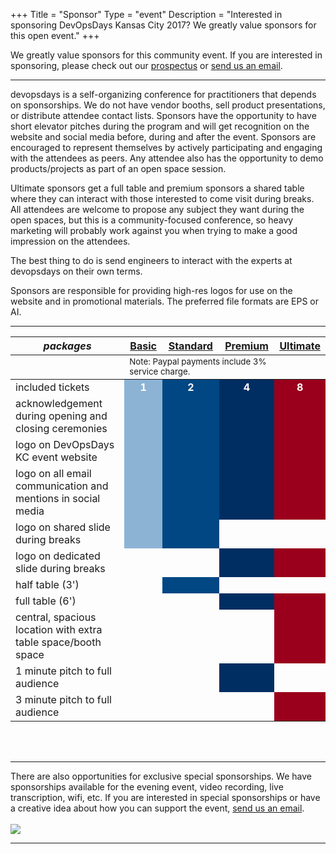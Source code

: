 +++
Title = "Sponsor"
Type = "event"
Description = "Interested in sponsoring DevOpsDays Kansas City 2017? We greatly value sponsors for this open event."
+++

<div class = "row">
<div class = "col-md-8 col-sm-12">
We greatly value sponsors for this community event. If you are interested in sponsoring, please check out our <a href="/events/2018-kansas-city/prospectus.pdf">prospectus</a> or <a href="mailto:organizers@devopsdayskc.org?subject=DevOpsDays%20Kansas%20City%202018%20Sponsorship">send us an email</a>.

<hr>

devopsdays is a self-organizing conference for practitioners that depends on sponsorships. We do not have vendor booths, sell product presentations, or distribute attendee contact lists. Sponsors have the opportunity to have short elevator pitches during the program and will get recognition on the website and social media before, during and after the event. Sponsors are encouraged to represent themselves by actively participating and engaging with the attendees as peers. Any attendee also has the opportunity to demo products/projects as part of an open space session.
<p>
Ultimate sponsors get a full table and premium sponsors a shared table where they can interact with those interested to come visit during breaks. All attendees are welcome to propose any subject they want during the open spaces, but this is a community-focused conference, so heavy marketing will probably work against you when trying to make a good impression on the attendees.
<p>
The best thing to do is send engineers to interact with the experts at devopsdays on their own terms.
<p>
Sponsors are responsible for providing high-res logos for use on the website and in promotional materials.  The preferred file formats are EPS or AI.

<hr/>
<div class = "row">
<div class = "col-sm-12">
  <table class = "table table-bordered table-responsive">
  <thead>
    <tr>
      <th><i>packages</i></th>
      <th><center><b><u><a href="mailto:organizers@devopsdayskc.org?subject=DevOpsDays%20Kansas%20City%202018%20Sponsorship">Basic</a></u></center></b></th>
      <th><center><b><u><a href="mailto:organizers@devopsdayskc.org?subject=DevOpsDays%20Kansas%20City%202018%20Sponsorship">Standard</a></u></center></b></th>
      <th><center><b><u><a href="mailto:organizers@devopsdayskc.org?subject=DevOpsDays%20Kansas%20City%202018%20Sponsorship">Premium</a></u></center></b></th>
      <th><center><b><u><a href="mailto:organizers@devopsdayskc.org?subject=DevOpsDays%20Kansas%20City%202018%20Sponsorship">Ultimate</a></u></center></b></th>
    </tr>
    </thead>
    <tr>
      <td></td><td colspan="3"><small>Note: Paypal payments include 3% service charge.</small></td>
    </tr>
    <tbody>
    <tr>
      <td>included tickets</td>
      <td bgcolor="8DB3D4"><center><strong style="color:white;">1</strong></center></td>
      <td bgcolor="004784"><center><strong style="color:white;">2</strong></center></td>
      <td bgcolor="002E62"><center><strong style="color:white;">4</strong></center></td>
      <td bgcolor="9A001B"><center><strong style="color:white;">8</strong></center></td>
    </tr>
    <tr>
      <td>acknowledgement during opening and closing ceremonies</td>
      <td bgcolor="8DB3D4">&nbsp;</td>
      <td bgcolor="004784">&nbsp;</td>
      <td bgcolor="002E62">&nbsp;</td>
      <td bgcolor="9A001B">&nbsp;</td>
    </tr>
    <tr>
      <td>logo on DevOpsDays KC event website</td>
      <td bgcolor="8DB3D4">&nbsp;</td>
      <td bgcolor="004784">&nbsp;</td>
      <td bgcolor="002E62">&nbsp;</td>
      <td bgcolor="9A001B">&nbsp;</td>
    </tr>
    <tr>
      <td>logo on all email communication and mentions in social media</td>
      <td bgcolor="8DB3D4">&nbsp;</td>
      <td bgcolor="004784">&nbsp;</td>
      <td bgcolor="002E62">&nbsp;</td>
      <td bgcolor="9A001B">&nbsp;</td>
    </tr>
    <tr>
      <td>logo on shared slide during breaks</td>
      <td bgcolor="8DB3D4">&nbsp;</td>
      <td bgcolor="004784">&nbsp;</td>
      <td>&nbsp;</td>
      <td>&nbsp;</td>
    </tr>
    <tr>
    <tr>
      <td>logo on dedicated slide during breaks</td>
      <td>&nbsp;</td>
      <td>&nbsp;</td>
      <td bgcolor="002E62">&nbsp;</td>
      <td bgcolor="9A001B">&nbsp;</td>
    </tr>
    <tr>
      <td>half table (3')</td>
      <td>&nbsp;</td>
      <td bgcolor="004784">&nbsp;</td>
      <td>&nbsp;</td>
      <td>&nbsp;</td>
    </tr>
    <tr>
      <td>full table (6')</td>
      <td>&nbsp;</td>
      <td>&nbsp;</td>
      <td bgcolor="002E62">&nbsp;</td>
      <td bgcolor="9A001B">&nbsp;</td>
    </tr>
    <tr>
      <td>central, spacious location with extra table space/booth space</td>
      <td>&nbsp;</td>
      <td>&nbsp;</td>
      <td>&nbsp;</td>
      <td bgcolor="9A001B">&nbsp;</td>
    </tr>
    <tr>
      <td>1 minute pitch to full audience </td>
      <td>&nbsp;</td>
      <td>&nbsp;</td>
      <td bgcolor="002E62">&nbsp;</td>
      <td>&nbsp;</td>
    </tr>
    <tr>
      <td>3 minute pitch to full audience </td>
      <td>&nbsp;</td>
      <td>&nbsp;</td>
      <td>&nbsp;</td>
      <td bgcolor="9A001B">&nbsp;</td>
    </tr>
    </tbody>
  </table>
  <br/>
  <br/>
  <hr/>
  There are also opportunities for exclusive special sponsorships. We have sponsorships available for the evening event, video recording, live transcription, wifi, etc. If you are interested in special sponsorships or have a creative idea about how you can support the event, <a href="mailto:organizers-kansascity-2017@devopsdays.org?subject=DevOpsDays%20Kansas%20City%202018%20Sponsorship">send us an email</a>.
  <br/>
  <br/> <!--
  <table border=1 cellspacing=1>
  <tr>
    <th><i>Sponsor FAQ</i></th>
    <th><center><b>Answers to questions frequently asked by sponsors&nbsp;&nbsp;&nbsp;&nbsp;&nbsp;&nbsp;&nbsp;&nbsp;&nbsp;&nbsp;&nbsp;&nbsp;&nbsp;&nbsp;&nbsp;&nbsp;&nbsp;&nbsp;&nbsp;&nbsp;&nbsp;&nbsp;&nbsp;&nbsp;&nbsp;&nbsp;&nbsp;&nbsp;&nbsp;&nbsp;&nbsp;&nbsp;&nbsp;&nbsp;&nbsp;&nbsp;&nbsp;&nbsp;&nbsp;&nbsp;&nbsp;&nbsp;&nbsp;&nbsp;&nbsp;&nbsp;&nbsp;&nbsp;&nbsp;</center></b></th>
    <th></th>
  </tr>
<tr><td>What dates/times can we set up and tear down?</td><td></td></tr>
<tr><td>How do we ship to the venue?</td><td></td></tr>
<tr><td>How do we ship from the venue?</td><td></td></tr>
<tr><td>Whom should we send?</td><td></td></tr>
<tr><td>What should we expect regarding electricity? (how much, any fees, etc)</td><td></td></tr>
<tr><td>What should we expect regarding WiFi? (how much, any fees, etc)</td><td></td></tr>
<tr><td>How do we order additional A/V equipment?</td><td></td></tr>
<tr><td>Additional important details</td><td></td></tr>
</table> -->
</div>
</div>
</div>
<div class = "col-md-4 col-sm-12">
<a href = "/events/2018-kansas-city/prospectus.pdf"><img src = "/events/2018-kansas-city/prospectus.png" class="img-fluid""></a>
</div>
</div>

<hr/>
